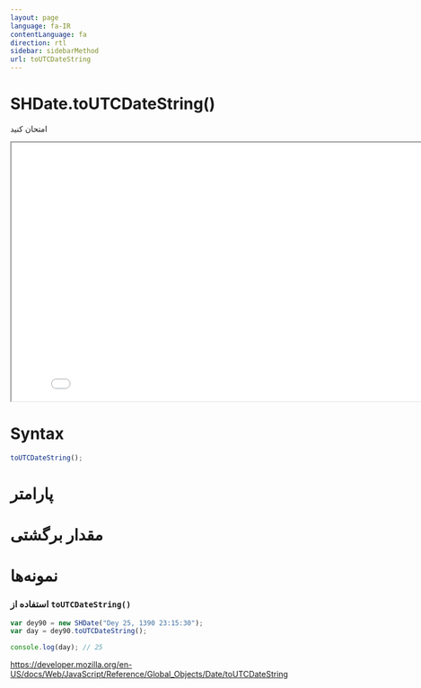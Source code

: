 ```yaml
---
layout: page
language: fa-IR
contentLanguage: fa
direction: rtl
sidebar: sidebarMethod
url: toUTCDateString
---
```


# SHDate.toUTCDateString()

امتحان کنید

<iframe style="width: 830px; height: 460px;" src="/SHDateTime-js/examples/live.html?function=toUTCDateString" title="MDN Web Docs Interactive Example" loading="lazy"></iframe>
<br/>

# Syntax

```js
toUTCDateString();
```

# پارامتر

# مقدار برگشتی

# نمونه‌ها

### استفاده از <code dir="ltr">toUTCDateString()</code>

```js
var dey90 = new SHDate("Dey 25, 1390 23:15:30");
var day = dey90.toUTCDateString();

console.log(day); // 25
```

https://developer.mozilla.org/en-US/docs/Web/JavaScript/Reference/Global_Objects/Date/toUTCDateString
